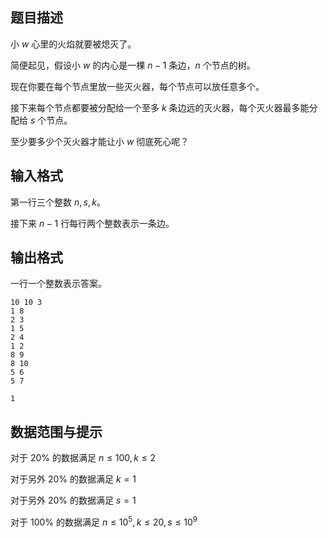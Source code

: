 ## 题目描述

小 $w$ 心里的火焰就要被熄灭了。  
简便起见，假设小 $w$ 的内心是一棵 $n − 1$ 条边，$n$ 个节点的树。  
现在你要在每个节点里放一些灭火器，每个节点可以放任意多个。  
接下来每个节点都要被分配给一个至多 $k$ 条边远的灭火器，每个灭火器最多能分配给 $s$ 个节点。  
至少要多少个灭火器才能让小 $w$ 彻底死心呢？

## 输入格式

第一行三个整数 $n, s, k$。  
接下来 $n − 1$ 行每行两个整数表示一条边。

## 输出格式

一行一个整数表示答案。

```input1
10 10 3
1 8
2 3
1 5
2 4
1 2
8 9
8 10
5 6
5 7
```

```output1
1
```

## 数据范围与提示

对于 20% 的数据满足 $n \le 100,k \le 2$  
对于另外 20% 的数据满足 $k = 1$  
对于另外 20% 的数据满足 $s = 1$  
对于 100% 的数据满足 $n \le 10^5, k \le 20, s \le 10^9$

